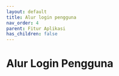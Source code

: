 ```yaml
---
layout: default
title: Alur login pengguna
nav_order: 4
parent: Fitur Aplikasi
has_children: false
---
```


# Alur Login Pengguna
